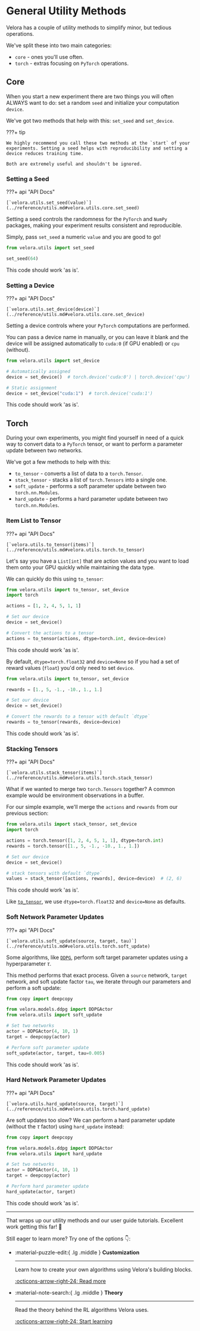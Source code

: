 # General Utility Methods

Velora has a couple of utility methods to simplify minor, but tedious operations.

We've split these into two main categories:

- `core` - ones you'll use often.
- `torch` - extras focusing on `PyTorch` operations.

## Core

When you start a new experiment there are two things you will often ALWAYS want to do: set a random `seed` and initialize your computation `device`.

We've got two methods that help with this: `set_seed` and `set_device`.

???+ tip

    We highly recommend you call these two methods at the `start` of your experiments. Setting a seed helps with reproducibility and setting a device reduces training time.

    Both are extremely useful and shouldn't be ignored.

### Setting a Seed

???+ api "API Docs"

    [`velora.utils.set_seed(value)`](../reference/utils.md#velora.utils.core.set_seed)

Setting a seed controls the randomness for the `PyTorch` and `NumPy` packages, making your experiment results consistent and reproducible.

Simply, pass `set_seed` a numeric `value` and you are good to go!

```python
from velora.utils import set_seed

set_seed(64)
```

This code should work 'as is'.

### Setting a Device

???+ api "API Docs"

    [`velora.utils.set_device(device)`](../reference/utils.md#velora.utils.core.set_device)

Setting a device controls where your `PyTorch` computations are performed.

You can pass a device name in manually, or you can leave it blank and the device will be assigned automatically to `cuda:0` (if GPU enabled) or `cpu` (without).

```python
from velora.utils import set_device

# Automatically assigned
device = set_device()  # torch.device('cuda:0') | torch.device('cpu')

# Static assignment
device = set_device("cuda:1")  # torch.device('cuda:1')
```

This code should work 'as is'.

## Torch

During your own experiments, you might find yourself in need of a quick way to convert data to a `PyTorch` tensor, or want to perform a parameter update between two networks.

We've got a few methods to help with this:

- `to_tensor` - converts a list of data to a `torch.Tensor`.
- `stack_tensor` - stacks a list of `torch.Tensors` into a single one.
- `soft_update` - performs a soft parameter update between two `torch.nn.Modules`.
- `hard_update` - performs a hard parameter update between two `torch.nn.Modules`.

### Item List to Tensor

???+ api "API Docs"

    [`velora.utils.to_tensor(items)`](../reference/utils.md#velora.utils.torch.to_tensor)

Let's say you have a `List[int]` that are action values and you want to load them onto your GPU quickly while maintaining the data type.

We can quickly do this using `to_tensor`:

```python
from velora.utils import to_tensor, set_device
import torch

actions = [1, 2, 4, 5, 1, 1]

# Set our device
device = set_device()

# Convert the actions to a tensor
actions = to_tensor(actions, dtype=torch.int, device=device)
```

This code should work 'as is'.

By default, `dtype=torch.float32` and `device=None` so if you had a set of reward values (`float`) you'd only need to set `device`.

```python
from velora.utils import to_tensor, set_device

rewards = [1., 5, -1., -10., 1., 1.]

# Set our device
device = set_device()

# Convert the rewards to a tensor with default `dtype`
rewards = to_tensor(rewards, device=device)
```

This code should work 'as is'.

### Stacking Tensors

???+ api "API Docs"

    [`velora.utils.stack_tensor(items)`](../reference/utils.md#velora.utils.torch.stack_tensor)

What if we wanted to merge two `torch.Tensors` together? A common example would be environment observations in a buffer.

For our simple example, we'll merge the `actions` and `rewards` from our previous section:

```python
from velora.utils import stack_tensor, set_device
import torch

actions = torch.tensor([1, 2, 4, 5, 1, 1], dtype=torch.int)
rewards = torch.tensor([1., 5, -1., -10., 1., 1.])

# Set our device
device = set_device()

# stack tensors with default `dtype`
values = stack_tensor([actions, rewards], device=device)  # (2, 6)
```

This code should work 'as is'.

Like [`to_tensor`](#item-list-to-tensor), we use `dtype=torch.float32` and `device=None` as defaults.

### Soft Network Parameter Updates

???+ api "API Docs"

    [`velora.utils.soft_update(source, target, tau)`](../reference/utils.md#velora.utils.torch.soft_update)

Some algorithms, like [`DDPG`](../tutorial/ddpg.md), perform soft target parameter updates using a hyperparameter $\tau$.

This method performs that exact process. Given a `source` network, `target` network, and soft update factor `tau`, we iterate through our parameters and perform a soft update:

```python
from copy import deepcopy

from velora.models.ddpg import DDPGActor
from velora.utils import soft_update

# Set two networks
actor = DDPGActor(4, 10, 1)
target = deepcopy(actor)

# Perform soft parameter update
soft_update(actor, target, tau=0.005)
```

This code should work 'as is'.

### Hard Network Parameter Updates

???+ api "API Docs"

    [`velora.utils.hard_update(source, target)`](../reference/utils.md#velora.utils.torch.hard_update)

Are soft updates too slow? We can perform a hard parameter update (without the $\tau$ factor) using `hard_update` instead:

```python
from copy import deepcopy

from velora.models.ddpg import DDPGActor
from velora.utils import hard_update

# Set two networks
actor = DDPGActor(4, 10, 1)
target = deepcopy(actor)

# Perform hard parameter update
hard_update(actor, target)
```

This code should work 'as is'.

---

That wraps up our utility methods and our user guide tutorials. Excellent work getting this far! 👏

Still eager to learn more? Try one of the options 👇:

<div class="grid cards" markdown>

-   :material-puzzle-edit:{ .lg .middle } __Customization__

    ---

    Learn how to create your own algorithms using Velora's building blocks.

    [:octicons-arrow-right-24: Read more](../customize/index.md)

-   :material-note-search:{ .lg .middle } __Theory__

    ---

    Read the theory behind the RL algorithms Velora uses.

    [:octicons-arrow-right-24: Start learning](../theory/index.md)

</div>

